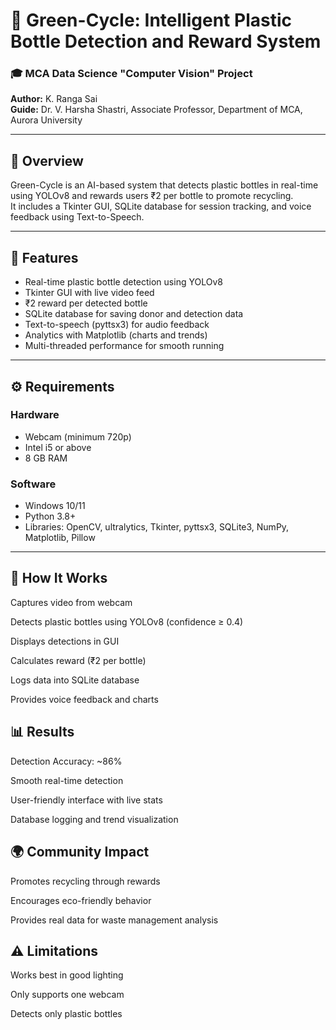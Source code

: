 # 🌿 Green-Cycle: Intelligent Plastic Bottle Detection and Reward System

### 🎓 MCA Data Science "Computer Vision" Project
**Author:** K. Ranga Sai  
**Guide:** Dr. V. Harsha Shastri, Associate Professor, Department of MCA, Aurora University  

---

## 📘 Overview
Green-Cycle is an AI-based system that detects plastic bottles in real-time using YOLOv8 and rewards users ₹2 per bottle to promote recycling.  
It includes a Tkinter GUI, SQLite database for session tracking, and voice feedback using Text-to-Speech.

---

## 🧠 Features
- Real-time plastic bottle detection using YOLOv8  
- Tkinter GUI with live video feed  
- ₹2 reward per detected bottle  
- SQLite database for saving donor and detection data  
- Text-to-speech (pyttsx3) for audio feedback  
- Analytics with Matplotlib (charts and trends)  
- Multi-threaded performance for smooth running  

---

## ⚙️ Requirements
### Hardware
- Webcam (minimum 720p)
- Intel i5 or above
- 8 GB RAM

### Software
- Windows 10/11
- Python 3.8+
- Libraries: OpenCV, ultralytics, Tkinter, pyttsx3, SQLite3, NumPy, Matplotlib, Pillow

---

## 🧬 How It Works

Captures video from webcam

Detects plastic bottles using YOLOv8 (confidence ≥ 0.4)

Displays detections in GUI

Calculates reward (₹2 per bottle)

Logs data into SQLite database

Provides voice feedback and charts

## 📊 Results

Detection Accuracy: ~86%

Smooth real-time detection

User-friendly interface with live stats

Database logging and trend visualization

## 🌍 Community Impact

Promotes recycling through rewards

Encourages eco-friendly behavior

Provides real data for waste management analysis

## ⚠️ Limitations

Works best in good lighting

Only supports one webcam

Detects only plastic bottles
